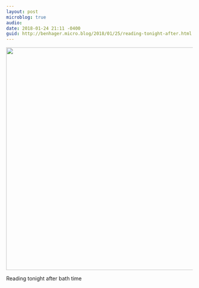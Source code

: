 ```yaml
---
layout: post
microblog: true
audio: 
date: 2018-01-24 21:11 -0400
guid: http://benhager.micro.blog/2018/01/25/reading-tonight-after.html
---
```




<img src="http://hager.blog/uploads/2018/ecc0f7db85.jpg" width="600" height="600" style="height: auto;" />

Reading tonight after bath time


